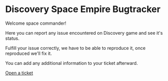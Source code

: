 # Discovery Space Empire Bugtracker
Welcome space commander!

Here you can report any issue encountered on Discovery game and see it's status. 

Fulfill your issue correctly, we have to be able to reproduce it, once reproduced we'll fix it.

You can add any additional information to your ticket afterward.

[Open a ticket](https://github.com/discovery-game/bugtracker/issues/new/choose)